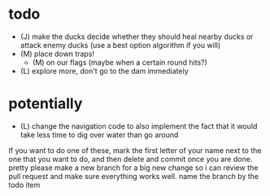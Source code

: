 # todo
- (J) make the ducks decide whether they should heal nearby ducks or attack enemy ducks (use a best option algorithm if you will)
- (M) place down traps!
  - (M) on our flags (maybe when a certain round hits?)
- (L) explore more, don't go to the dam immediately

# potentially
- (L) change the navigation code to also implement the fact that it would take less time to dig over water than go around 

If you want to do one of these, mark the first letter of your name
next to the one that you want to do, and then delete and commit once 
you are done. pretty please make a new branch for a big new change so i 
can review the pull request and make sure everything works well.
name the branch by the todo item